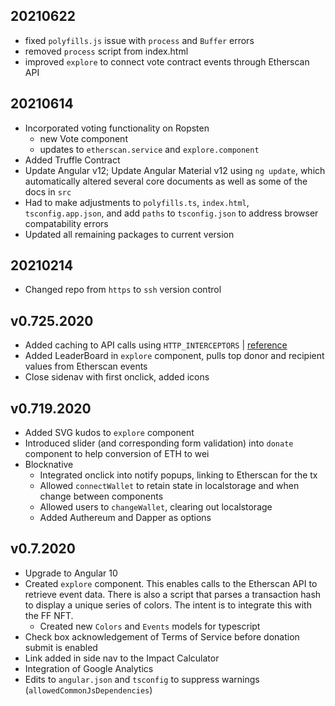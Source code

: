 ## 20210622

* fixed `polyfills.js` issue with `process` and `Buffer` errors
* removed `process` script from index.html
* improved `explore` to connect vote contract events through Etherscan API

## 20210614

* Incorporated voting functionality on Ropsten
    * new Vote component
    * updates to `etherscan.service` and `explore.component`
* Added Truffle Contract
* Update Angular v12; Update Angular Material v12 using `ng update`, which automatically altered several core documents as well as some of the docs in `src`
* Had to make adjustments to `polyfills.ts`, `index.html`, `tsconfig.app.json`, and add
`paths` to `tsconfig.json` to address browser compatability errors
* Updated all remaining packages to current version

## 20210214

* Changed repo from `https` to `ssh` version control

## v0.725.2020
* Added caching to API calls using `HTTP_INTERCEPTORS` | [reference](https://blog.fullstacktraining.com/caching-http-requests-with-angular/)
* Added LeaderBoard in `explore` component, pulls top donor and recipient values from Etherscan events
* Close sidenav with first onclick, added icons

## v0.719.2020

* Added SVG kudos to `explore` component
* Introduced slider (and corresponding form validation) into `donate` component to help conversion of ETH to wei
* Blocknative
    * Integrated onclick into notify popups, linking to Etherscan for the tx
    * Allowed `connectWallet` to retain state in localstorage and when change between components
    * Allowed users to `changeWallet`, clearing out localstorage
    * Added Authereum and Dapper as options

## v0.7.2020

* Upgrade to Angular 10
* Created `explore` component. This enables calls to the Etherscan API to retrieve event data. There is also a script that parses a transaction hash to display a unique series of colors. The intent is to integrate this with the FF NFT.
    * Created new `Colors` and `Events` models for typescript
* Check box acknowledgement of Terms of Service before donation submit is enabled
* Link added in side nav to the Impact Calculator
* Integration of Google Analytics
* Edits to `angular.json` and `tsconfig` to suppress warnings (`allowedCommonJsDependencies`)

